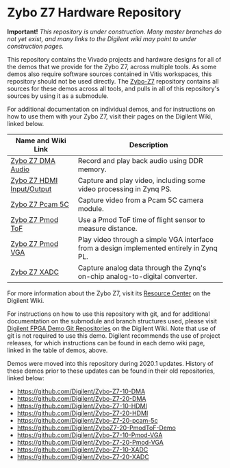 # Zybo Z7 Hardware Repository

**Important!** *This repository is under construction. Many master branches do not yet exist, and many links to the Digilent wiki may point to under construction pages.*

This repository contains the Vivado projects and hardware designs for all of the demos that we provide for the Zybo Z7, across multiple tools. As some demos also require software sources contained in Vitis workspaces, this repository should not be used directly. The [Zybo-Z7](https://github.com/Digilent/Zybo-Z7) repository contains all sources for these demos across all tools, and pulls in all of this repository's sources by using it as a submodule.

For additional documentation on individual demos, and for instructions on how to use them with your Zybo Z7, visit their pages on the Digilent Wiki, linked below.

| Name and Wiki Link | Description |
|--------------------|-------------|
| [Zybo Z7 DMA Audio](https://reference.digilentinc.com/reference/programmable-logic/zybo-z7/demos/dma-audio) | Record and play back audio using DDR memory. |
| [Zybo Z7 HDMI Input/Output](https://reference.digilentinc.com/reference/programmable-logic/zybo-z7/demos/hdmi) | Capture and play video, including some video processing in Zynq PS. |
| [Zybo Z7 Pcam 5C](https://reference.digilentinc.com/reference/programmable-logic/zybo-z7/demos/pcam-5c) | Capture video from a Pcam 5C camera module. |
| [Zybo Z7 Pmod ToF](https://reference.digilentinc.com/reference/programmable-logic/zybo-z7/demos/pmod-tof) | Use a Pmod ToF time of flight sensor to measure distance. |
| [Zybo Z7 Pmod VGA](https://reference.digilentinc.com/reference/programmable-logic/zybo-z7/demos/pmod-vga) | Play video through a simple VGA interface from a design implemented entirely in Zynq PL. |
| [Zybo Z7 XADC](https://reference.digilentinc.com/reference/programmable-logic/zybo-z7/demos/xadc) | Capture analog data through the Zynq's on-chip analog-to-digital converter. |

For more information about the Zybo Z7, visit its [Resource Center](https://reference.digilentinc.com/reference/programmable-logic/zybo-z7/start) on the Digilent Wiki.

For instructions on how to use this repository with git, and for additional documentation on the submodule and branch structures used, please visit [Digilent FPGA Demo Git Repositories](https://reference.digilentinc.com/reference/programmable-logic/documents/git) on the Digilent Wiki. Note that use of git is not required to use this demo. Digilent recommends the use of project releases, for which instructions can be found in each demo wiki page, linked in the table of demos, above.

Demos were moved into this repository during 2020.1 updates. History of these demos prior to these updates can be found in their old repositories, linked below:
* https://github.com/Digilent/Zybo-Z7-10-DMA
* https://github.com/Digilent/Zybo-Z7-20-DMA
* https://github.com/Digilent/Zybo-Z7-10-HDMI
* https://github.com/Digilent/Zybo-Z7-20-HDMI
* https://github.com/Digilent/Zybo-Z7-20-pcam-5c
* https://github.com/Digilent/ZyboZ7-20-PmodToF-Demo
* https://github.com/Digilent/Zybo-Z7-10-Pmod-VGA
* https://github.com/Digilent/Zybo-Z7-20-Pmod-VGA
* https://github.com/Digilent/Zybo-Z7-10-XADC
* https://github.com/Digilent/Zybo-Z7-20-XADC